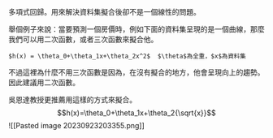 多項式回歸。用來解決資料集擬合後卻不是一個線性的問題。

舉個例子來說：當要預測一個房價時，例如下面的資料集呈現的是一個曲線，那麼我們可以用二次函數，或者三次函數來擬合他。

	$h(x) = \theta_0+\theta_1x+\theta_2x^2$  $\theta$為全重，$x$為資料集
	
不過這裡為什麼不用三次函數是因為，在沒有擬合的地方，他會呈現向上的趨勢。因此建議用二次函數。

吳恩達教授更推薦用這樣的方式來擬合。
$$h(x)=\theta_0+\theta_1x+\theta_2{\sqrt{x}}$$
![[Pasted image 20230923203355.png]]